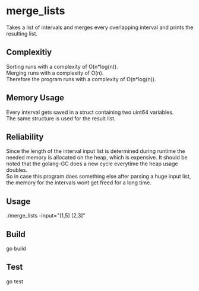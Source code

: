 # merge_lists

Takes a list of intervals and merges every overlapping interval and prints the resulting list.

## Complexitiy
Sorting runs with a complexity of O(n\*log(n)).  
Merging runs with a complexity of O(n).  
Therefore the program runs with a complexity of O(n\*log(n)).  

## Memory Usage
Every interval gets saved in a struct containing two uint64 variables.  
The same structure is used for the result list.

## Reliability
Since the length of the interval input list is determined during runtime the needed memory is allocated on the heap, which is expensive.
It should be noted that the golang-GC does a new cycle everytime the heap usage doubles.  
So in case this program does something else after parsing a huge input list, the memory for the intervals wont get freed for a long time. 

## Usage
./merge_lists -input="[1,5] [2,3]"

## Build
go build

## Test
go test

